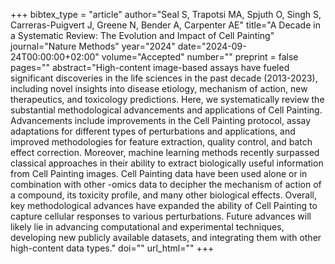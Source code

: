 +++
bibtex_type = "article"
author="Seal S, Trapotsi MA, Spjuth O, Singh S, Carreras-Puigvert J, Greene N, Bender A, Carpenter AE"
title="A Decade in a Systematic Review: The Evolution and Impact of Cell Painting"
journal="Nature Methods"
year="2024"
date="2024-09-24T00:00:00+02:00"
volume="Accepted"
number=""
preprint = false
pages=""
abstract="High-content image-based assays have fueled significant discoveries in the life sciences in the past decade (2013-2023), including novel insights into disease etiology, mechanism of action, new therapeutics, and toxicology predictions. Here, we systematically review the substantial methodological advancements and applications of Cell Painting. Advancements include improvements in the Cell Painting protocol, assay adaptations for different types of perturbations and applications, and improved methodologies for feature extraction, quality control, and batch effect correction. Moreover, machine learning methods recently surpassed classical approaches in their ability to extract biologically useful information from Cell Painting images. Cell Painting data have been used alone or in combination with other -omics data to decipher the mechanism of action of a compound, its toxicity profile, and many other biological effects. Overall, key methodological advances have expanded the ability of Cell Painting to capture cellular responses to various perturbations. Future advances will likely lie in advancing computational and experimental techniques, developing new publicly available datasets, and integrating them with other high-content data types."
doi=""
url_html=""
+++